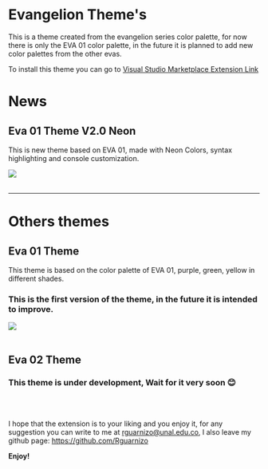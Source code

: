# Evangelion Theme's

This is a theme created from the evangelion series color palette, for now there is only the EVA 01 color palette, in the future it is planned to add new color palettes from the other evas.

To install this theme you can go to [Visual Studio Marketplace Extension Link](https://marketplace.visualstudio.com/items?itemName=RuDevIO.evangelion-theme)

# News

## Eva 01 Theme V2.0 Neon

This is new theme based on EVA 01, made with Neon Colors, syntax highlighting and console customization.

<img src="https://i.ibb.co/3R546Gs/Eva-01-v2-0.png" /><br>
<br>

---
# Others themes
## Eva 01 Theme
This theme is based on the color palette of EVA 01, purple, green, yellow in different shades. 

### This is the first version of the theme, in the future it is intended to improve.

<img src="https://i.ibb.co/xHNB88R/Eva01-Theme.png" /><br>
<br>







## Eva 02 Theme
### This theme is under development, Wait for it very soon 😊

<br>
<br>

I hope that the extension is to your liking and you enjoy it, for any suggestion you can write to me at rguarnizo@unal.edu.co, I also leave my github page: https://github.com/Rguarnizo




**Enjoy!**
